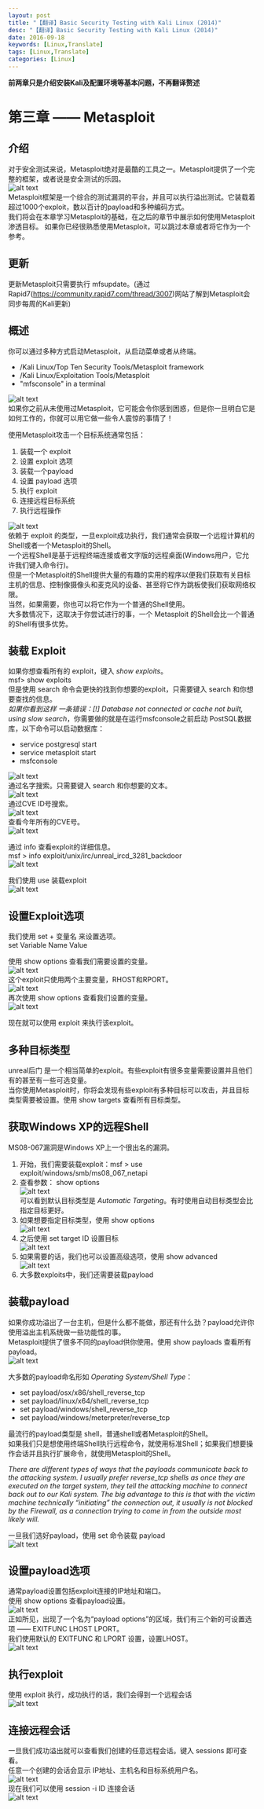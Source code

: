 ```yaml
---
layout: post
title: "【翻译】Basic Security Testing with Kali Linux (2014)"
desc: "【翻译】Basic Security Testing with Kali Linux (2014)"
date: 2016-09-18
keywords: [Linux,Translate]
tags: [Linux,Translate]
categories: [Linux]
---
```


**前两章只是介绍安装Kali及配置环境等基本问题，不再翻译赘述**  

# 第三章 —— Metasploit

## 介绍

对于安全测试来说，Metasploit绝对是最酷的工具之一。Metasploit提供了一个完整的框架，或者说是安全测试的乐园。  
![alt text](/../static/img/blog/BasicSecurity/0.png)  
Metasploit框架是一个综合的测试漏洞的平台，并且可以执行溢出测试。它装载着超过1000个exploit，数以百计的payload和多种编码方式。  
我们将会在本章学习Metasploit的基础，在之后的章节中展示如何使用Metasploit渗透目标。
如果你已经很熟悉使用Metasploit，可以跳过本章或者将它作为一个参考。 

## 更新

更新Metasploit只需要执行 mfsupdate。(通过Rapid7(https://community.rapid7.com/thread/3007)网站了解到Metasploit会同步每周的Kali更新)  

## 概述

你可以通过多种方式启动Metasploit，从启动菜单或者从终端。  

* /Kali Linux/Top Ten Security Tools/Metasploit framework  
* /Kali Linux/Exploitation Tools/Metasploit  
* "mfsconsole" in a terminal  

![alt text](/../static/img/blog/BasicSecurity/1.png)  
如果你之前从未使用过Metasploit，它可能会令你感到困惑，但是你一旦明白它是如何工作的，你就可以用它做一些令人震惊的事情了！  

使用Metasploit攻击一个目标系统通常包括：  

1. 装载一个 exploit  
2. 设置 exploit 选项  
3. 装载一个payload  
4. 设置 payload 选项  
5. 执行 exploit  
6. 连接远程目标系统  
7. 执行远程操作  

![alt text](/../static/img/blog/BasicSecurity/2.png)  
依赖于 exploit 的类型，一旦exploit成功执行，我们通常会获取一个远程计算机的Shell或者一个Metasploit的Shell。  
一个远程Shell是基于远程终端连接或者文字版的远程桌面(Windows用户，它允许我们键入命令行)。  
但是一个Metasploit的Shell提供大量的有趣的实用的程序以便我们获取有关目标主机的信息、控制像摄像头和麦克风的设备、甚至将它作为跳板使我们获取网络权限。  
当然，如果需要，你也可以将它作为一个普通的Shell使用。  
大多数情况下，这取决于你尝试进行的事，一个 Metasploit 的Shell会比一个普通的Shell有很多优势。  

## 装载 Exploit

如果你想查看所有的 exploit，键入 *show exploits*。  
msf> show exploits  
但是使用 search 命令会更快的找到你想要的exploit，只需要键入 search 和你想要查找的信息。  
*如果你看到这样 一条错误：[!] Database not connected or cache not built, using slow
search*，你需要做的就是在运行msfconsole之前启动 PostSQL数据库，以下命令可以启动数据库：  

* service postgresql start  
* service metasploit start
* msfconsole

![alt text](/../static/img/blog/BasicSecurity/3.png)  
通过名字搜索。只需要键入 search 和你想要的文本。  
![alt text](/../static/img/blog/BasicSecurity/4.png)  
通过CVE ID号搜索。  
![alt text](/../static/img/blog/BasicSecurity/5.png)  
查看今年所有的CVE号。  
![alt text](/../static/img/blog/BasicSecurity/6.png)  

通过 info 查看exploit的详细信息。  
msf > info exploit/unix/irc/unreal_ircd_3281_backdoor  
![alt text](/../static/img/blog/BasicSecurity/7.png)  

我们使用 use 装载exploit  
![alt text](/../static/img/blog/BasicSecurity/8.png)  

## 设置Exploit选项

我们使用 set + 变量名 来设置选项。  
set Variable Name Value  

使用 show options 查看我们需要设置的变量。  
![alt text](/../static/img/blog/BasicSecurity/9.png)  
这个exploit只使用两个主要变量，RHOST和RPORT。  
![alt text](/../static/img/blog/BasicSecurity/10.png)  
再次使用 show options 查看我们设置的变量。  
![alt text](/../static/img/blog/BasicSecurity/11.png)  

现在就可以使用 exploit 来执行该exploit。  

## 多种目标类型

unreal后门 是一个相当简单的exploit。有些exploit有很多变量需要设置并且他们有的甚至有一些可选变量。  
当你使用Metasploit时，你将会发现有些exploit有多种目标可以攻击，并且目标类型需要被设置。使用 show targets 查看所有目标类型。  

## 获取Windows XP的远程Shell

MS08-067漏洞是Windows XP上一个很出名的漏洞。  

1. 开始，我们需要装载exploit：msf > use exploit/windows/smb/ms08_067_netapi  
2. 查看参数： show options  
   ![alt text](/../static/img/blog/BasicSecurity/12.png)  
    可以看到默认目标类型是 *Automatic Targeting*。有时使用自动目标类型会比指定目标更好。  
3. 如果想要指定目标类型，使用 show options  
   ![alt text](/../static/img/blog/BasicSecurity/13.png)  
4. 之后使用 set target ID 设置目标  
   ![alt text](/../static/img/blog/BasicSecurity/14.png)  
5. 如果需要的话，我们也可以设置高级选项，使用 show advanced  
   ![alt text](/../static/img/blog/BasicSecurity/15.png)  
6. 大多数exploits中，我们还需要装载payload  

## 装载payload

如果你成功溢出了一台主机，但是什么都不能做，那还有什么劲？payload允许你使用溢出主机系统做一些功能性的事。  
Metasploit提供了很多不同的payload供你使用。使用 show payloads 查看所有payload。  
![alt text](/../static/img/blog/BasicSecurity/16.png)  

大多数的payload命名形如 *Operating System/Shell Type*：  

* set payload/osx/x86/shell_reverse_tcp  
* set payload/linux/x64/shell_reverse_tcp  
* set payload/windows/shell_reverse_tcp  
* set payload/windows/meterpreter/reverse_tcp  

最流行的payload类型是 shell，普通shell或者Metasploit的Shell。  
如果我们只是想使用终端Shell执行远程命令，就使用标准Shell；如果我们想要操作会话并且执行扩展命令，就使用Metasploit的Shell。  

*There are different types of ways that the payloads communicate back to the attacking system. I usually prefer reverse_tcp shells as once they are executed on the target system, they tell the attacking machine to connect back out to our Kali system. The big advantage to this is that with the victim machine technically “initiating” the connection out, it usually is not blocked by the Firewall, as a connection trying to come in from the outside most likely will.*  

一旦我们选好payload，使用 set 命令装载 payload  
![alt text](/../static/img/blog/BasicSecurity/17.png)  

## 设置payload选项

通常payload设置包括exploit连接的IP地址和端口。  
使用 show options 查看payload设置。  
![alt text](/../static/img/blog/BasicSecurity/18.png)  
正如所见，出现了一个名为“payload options”的区域，我们有三个新的可设置选项 —— EXITFUNC LHOST LPORT。  
我们使用默认的 EXITFUNC 和 LPORT 设置，设置LHOST。  
![alt text](/../static/img/blog/BasicSecurity/19.png)  

## 执行exploit

使用 exploit 执行，成功执行的话，我们会得到一个远程会话  
![alt text](/../static/img/blog/BasicSecurity/20.png)  

## 连接远程会话

一旦我们成功溢出就可以查看我们创建的任意远程会话。键入 sessions 即可查看。  
任意一个创建的会话会显示 IP地址、主机名和目标系统用户名。  
![alt text](/../static/img/blog/BasicSecurity/21.png)  
现在我们可以使用 session -i ID 连接会话  
![alt text](/../static/img/blog/BasicSecurity/22.png)  
